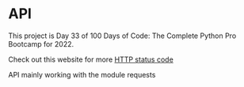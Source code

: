 # API

This project is Day 33 of 100 Days of Code: The Complete Python Pro Bootcamp for 2022.

Check out this website for more [HTTP status code](https://www.webfx.com/web-development/glossary/http-status-codes/)

API mainly working with the module requests 